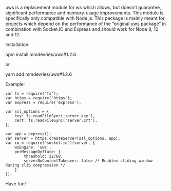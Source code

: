 uws is a replacement module for ws which allows, but doesn't guarantee, significant performance and memory-usage improvements. This module is specifically only compatible with Node.js.
This package is mainly meant for projects which depend on the performance of the “original uws package” in combination with Socket.IO and Express and should work for Node 8, 10 and 12.

Installation:

npm install mmdevries/uws#1.2.6

or

yarn add mmdevries/uws#1.2.6


Example:

    var fs = require('fs');
    var https = require('https');
    var express = require('express');

    var ssl_options = {
        key: fs.readFileSync('server.key'),
        cert: fs.readFileSync('server.crt'),
    };

    var app = express();
    var server = https.createServer(ssl_options, app);
    var io = require("socket.io")(server, {
        wsEngine: 'uws',
        perMessageDeflate: {
            threshold: 32768,
            serverNoContextTakeover: false /* Enables sliding window during zlib compression */
        }
    });

Have fun!
